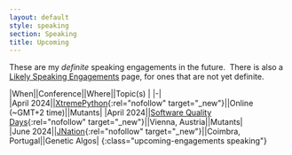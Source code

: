 ```yaml
---
layout: default
style: speaking
section: Speaking
title: Upcoming
---
```


<!-- I have no definite speaking engagements in the _future_. -->

These are my _definite_ speaking engagements in the future.&nbsp;
There is also a
[Likely Speaking Engagements](/speaking/likely)
page, for ones that are not yet definite.

|When||Conference||Where||Topic(s) |
|-|
|April&nbsp;2024||[XtremePython](https://xtremepython.dev/){:rel="nofollow" target="_new"}||Online (~GMT+2 time)||Mutants|
|April&nbsp;2024||[Software Quality Days](https://www.software-quality-days.com/){:rel="nofollow" target="_new"}||Vienna, Austria||Mutants|
|June&nbsp;2024||[JNation](https://jnation.pt/){:rel="nofollow" target="_new"}||Coimbra, Portugal||Genetic Algos|
{:class="upcoming-engagements speaking"}

